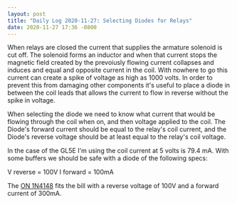 ```yaml
---
layout: post
title: "Daily Log 2020-11-27: Selecting Diodes for Relays"
date: 2020-11-27 17:36 -0800
---
```


When relays are closed the current that supplies the armature solenoid is cut off. The solenoid forms an inductor and when that current stops the magnetic field created by the prevoiusly flowing current collapses and induces and equal and opposite current in the coil. With nowhere to go this current can create a spike of voltage as high as 1000 volts. In order to prevent this from damaging other components it's useful to place a diode in between the coil leads that allows the current to flow in reverse without the spike in voltage.

When selecting the diode we need to know what current that would be flowing through the coil when on, and then voltage applied to the coil. The Diode's forward current should be equal to the relay's coil current, and the Diode's reverse voltage should be at least equal to the relay's coil voltage.

In the case of the GL5E I'm using the coil current at 5 volts is 79.4 mA. With some buffers we should be safe with a diode of the following specs:

V reverse = 100V
I forward = 100mA

The [ON 1N4148](https://www.mouser.com/ProductDetail/ON-Semiconductor-Fairchild/1N4148?qs=i4Fj9T%2FoRm8RMUhj5DeFQg%3D%3D) fits the bill with a reverse voltage of 100V and a forward current of 300mA.
